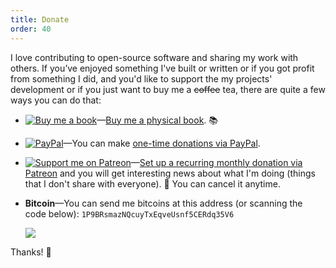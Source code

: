```yaml
---
title: Donate
order: 40
---
```

I love contributing to open-source software and sharing my work with others. If you’ve enjoyed something I've built or written or if you got profit from something I did, and you'd like to support the my projects' development or if you just want to buy me a ~~coffee~~ tea, there are quite a few ways you can do that:


 - [![Buy me a book][badge_amazon]][amazon]—[Buy me a physical book][amazon]. :books:
 - [![PayPal][badge_paypal]][paypal-donations]—You can make [one-time donations via PayPal][paypal-donations].
 - [![Support me on Patreon][badge_patreon]][patreon]—[Set up a recurring monthly donation via Patreon][patreon] and you will get interesting news about what I'm doing (things that I don't share with everyone). :rocket: You can cancel it anytime.
 - **Bitcoin**—You can send me bitcoins at this address (or scanning the code below): `1P9BRsmazNQcuyTxEqveUsnf5CERdq35V6`

    ![](https://i.imgur.com/z6OQI95.png)

Thanks! :sparkling_heart:


[badge_patreon]: http://ionicabizau.github.io/badges/patreon.svg
[badge_amazon]: http://ionicabizau.github.io/badges/amazon.svg
[badge_paypal]: http://ionicabizau.github.io/badges/paypal.svg
[badge_paypal_donate]: http://ionicabizau.github.io/badges/paypal_donate.svg
[patreon]: https://www.patreon.com/ionicabizau
[amazon]: http://amzn.eu/hRo9sIZ
[paypal-donations]: https://www.paypal.com/cgi-bin/webscr?cmd=_s-xclick&hosted_button_id=RVXDDLKKLQRJW